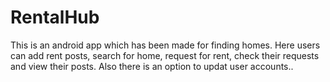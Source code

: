 # RentalHub
This is an android app which has been made for finding homes. Here users can add rent posts, search for home, request for rent, check their requests and view their posts. Also there is an option to updat user accounts..
